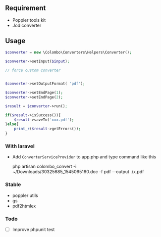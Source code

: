 ## Requirement

- Poppler tools kit
- Jod converter

## Usage

```php
$converter = new \Colombo\Converters\Helpers\Converter();
    
$converter->setInput($input);

// force custom converter


$converter->setOutputFormat( 'pdf');

$converter->setEndPage(1);
$converter->setEndPage(2);

$result = $converter->run();

if($result->isSuccess()){
    $result->saveTo('xxx.pdf');
}else{
    print_r($result->getErrors());
}
```


### With laravel

- Add `ConverterServiceProvider` to app.php and type command like this


    php artisan colombo_convert -i ~/Downloads/30325685_1545065160.doc -f pdf --output ./x.pdf 

### Stable

- poppler utils
- gs 
- pdf2htmlex    
    
### Todo

 -[ ] Improve phpunit test

